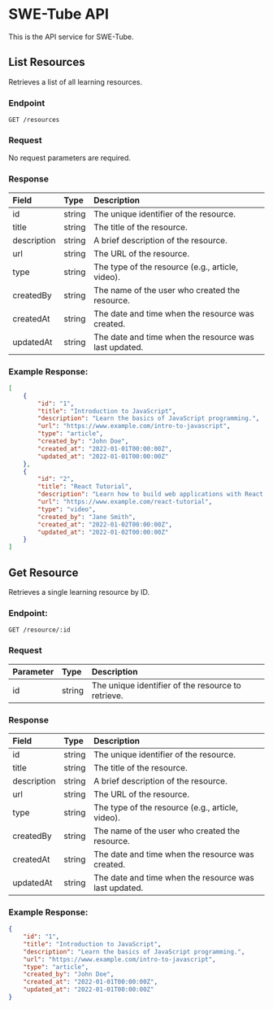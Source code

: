 # SWE-Tube API

This is the API service for SWE-Tube.

## List Resources

Retrieves a list of all learning resources.

### Endpoint

`GET /resources`

### Request

No request parameters are required.

### Response

| Field       | Type   | Description                                           |
| :---------- | :----- | :---------------------------------------------------- |
| id          | string | The unique identifier of the resource.                |
| title       | string | The title of the resource.                            |
| description | string | A brief description of the resource.                  |
| url         | string | The URL of the resource.                              |
| type        | string | The type of the resource (e.g., article, video).      |
| createdBy   | string | The name of the user who created the resource.        |
| createdAt   | string | The date and time when the resource was created.      |
| updatedAt   | string | The date and time when the resource was last updated. |

### Example Response:

```json
[
	{
		"id": "1",
		"title": "Introduction to JavaScript",
		"description": "Learn the basics of JavaScript programming.",
		"url": "https://www.example.com/intro-to-javascript",
		"type": "article",
		"created_by": "John Doe",
		"created_at": "2022-01-01T00:00:00Z",
		"updated_at": "2022-01-01T00:00:00Z"
	},
	{
		"id": "2",
		"title": "React Tutorial",
		"description": "Learn how to build web applications with React.",
		"url": "https://www.example.com/react-tutorial",
		"type": "video",
		"created_by": "Jane Smith",
		"created_at": "2022-01-02T00:00:00Z",
		"updated_at": "2022-01-02T00:00:00Z"
	}
]
```

## Get Resource

Retrieves a single learning resource by ID.

### Endpoint:

`GET /resource/:id`

### Request

| Parameter | Type   | Description                                        |
| :-------- | :----- | :------------------------------------------------- |
| id        | string | The unique identifier of the resource to retrieve. |

### Response

| Field       | Type   | Description                                           |
| :---------- | :----- | :---------------------------------------------------- |
| id          | string | The unique identifier of the resource.                |
| title       | string | The title of the resource.                            |
| description | string | A brief description of the resource.                  |
| url         | string | The URL of the resource.                              |
| type        | string | The type of the resource (e.g., article, video).      |
| createdBy   | string | The name of the user who created the resource.        |
| createdAt   | string | The date and time when the resource was created.      |
| updatedAt   | string | The date and time when the resource was last updated. |

### Example Response:

```json
{
	"id": "1",
	"title": "Introduction to JavaScript",
	"description": "Learn the basics of JavaScript programming.",
	"url": "https://www.example.com/intro-to-javascript",
	"type": "article",
	"created_by": "John Doe",
	"created_at": "2022-01-01T00:00:00Z",
	"updated_at": "2022-01-01T00:00:00Z"
}
```
